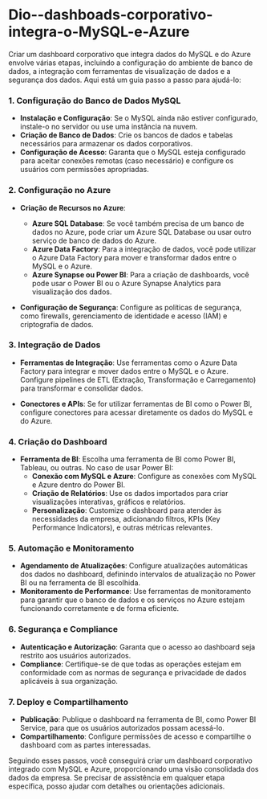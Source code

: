 # Dio--dashboads-corporativo-integra-o-MySQL-e-Azure

Criar um dashboard corporativo que integra dados do MySQL e do Azure envolve várias etapas, incluindo a configuração do ambiente de banco de dados, a integração com ferramentas de visualização de dados e a segurança dos dados. Aqui está um guia passo a passo para ajudá-lo:

### 1. **Configuração do Banco de Dados MySQL**

   - **Instalação e Configuração**: Se o MySQL ainda não estiver configurado, instale-o no servidor ou use uma instância na nuvem. 
   - **Criação de Banco de Dados**: Crie os bancos de dados e tabelas necessários para armazenar os dados corporativos.
   - **Configuração de Acesso**: Garanta que o MySQL esteja configurado para aceitar conexões remotas (caso necessário) e configure os usuários com permissões apropriadas.

### 2. **Configuração no Azure**

   - **Criação de Recursos no Azure**:
     - **Azure SQL Database**: Se você também precisa de um banco de dados no Azure, pode criar um Azure SQL Database ou usar outro serviço de banco de dados do Azure.
     - **Azure Data Factory**: Para a integração de dados, você pode utilizar o Azure Data Factory para mover e transformar dados entre o MySQL e o Azure.
     - **Azure Synapse ou Power BI**: Para a criação de dashboards, você pode usar o Power BI ou o Azure Synapse Analytics para visualização dos dados.
   
   - **Configuração de Segurança**: Configure as políticas de segurança, como firewalls, gerenciamento de identidade e acesso (IAM) e criptografia de dados.

### 3. **Integração de Dados**

   - **Ferramentas de Integração**: Use ferramentas como o Azure Data Factory para integrar e mover dados entre o MySQL e o Azure. Configure pipelines de ETL (Extração, Transformação e Carregamento) para transformar e consolidar dados.
   
   - **Conectores e APIs**: Se for utilizar ferramentas de BI como o Power BI, configure conectores para acessar diretamente os dados do MySQL e do Azure.

### 4. **Criação do Dashboard**

   - **Ferramenta de BI**: Escolha uma ferramenta de BI como Power BI, Tableau, ou outras. No caso de usar Power BI:
     - **Conexão com MySQL e Azure**: Configure as conexões com MySQL e Azure dentro do Power BI.
     - **Criação de Relatórios**: Use os dados importados para criar visualizações interativas, gráficos e relatórios.
     - **Personalização**: Customize o dashboard para atender às necessidades da empresa, adicionando filtros, KPIs (Key Performance Indicators), e outras métricas relevantes.

### 5. **Automação e Monitoramento**

   - **Agendamento de Atualizações**: Configure atualizações automáticas dos dados no dashboard, definindo intervalos de atualização no Power BI ou na ferramenta de BI escolhida.
   - **Monitoramento de Performance**: Use ferramentas de monitoramento para garantir que o banco de dados e os serviços no Azure estejam funcionando corretamente e de forma eficiente.

### 6. **Segurança e Compliance**

   - **Autenticação e Autorização**: Garanta que o acesso ao dashboard seja restrito aos usuários autorizados.
   - **Compliance**: Certifique-se de que todas as operações estejam em conformidade com as normas de segurança e privacidade de dados aplicáveis à sua organização.

### 7. **Deploy e Compartilhamento**

   - **Publicação**: Publique o dashboard na ferramenta de BI, como Power BI Service, para que os usuários autorizados possam acessá-lo.
   - **Compartilhamento**: Configure permissões de acesso e compartilhe o dashboard com as partes interessadas.

Seguindo esses passos, você conseguirá criar um dashboard corporativo integrado com MySQL e Azure, proporcionando uma visão consolidada dos dados da empresa. Se precisar de assistência em qualquer etapa específica, posso ajudar com detalhes ou orientações adicionais.
